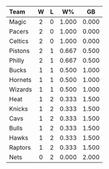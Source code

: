 | Team                             |  W  |  L  |  W%   |  GB   |
|:---------------------------------|:---:|:---:|:-----:|:-----:|
| [](/r/orlandomagic) Magic        |  2  |  0  | 1.000 | 0.000 |
| [](/r/pacers) Pacers             |  2  |  0  | 1.000 | 0.000 |
| [](/r/bostonceltics) Celtics     |  2  |  0  | 1.000 | 0.000 |
| [](/r/detroitpistons) Pistons    |  2  |  1  | 0.667 | 0.500 |
| [](/r/sixers) Philly             |  2  |  1  | 0.667 | 0.500 |
| [](/r/mkebucks) Bucks            |  1  |  1  | 0.500 | 1.000 |
| [](/r/charlottehornets) Hornets  |  1  |  1  | 0.500 | 1.000 |
| [](/r/washingtonwizards) Wizards |  1  |  1  | 0.500 | 1.000 |
| [](/r/heat) Heat                 |  1  |  2  | 0.333 | 1.500 |
| [](/r/nyknicks) Knicks           |  1  |  2  | 0.333 | 1.500 |
| [](/r/clevelandcavs) Cavs        |  1  |  2  | 0.333 | 1.500 |
| [](/r/chicagobulls) Bulls        |  1  |  2  | 0.333 | 1.500 |
| [](/r/atlantahawks) Hawks        |  1  |  2  | 0.333 | 1.500 |
| [](/r/torontoraptors) Raptors    |  1  |  2  | 0.333 | 1.500 |
| [](/r/gonets) Nets               |  0  |  2  | 0.000 | 2.000 |